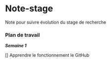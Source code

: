 # Note-stage
Note pour suivre évolution du stage de recherche

### Plan de travail 
***Semaine 1***

[] Apprendre le fonctionnement le GitHub 
